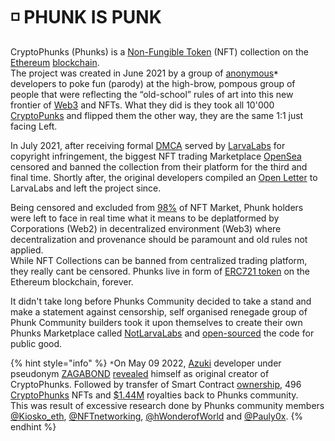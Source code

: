 # ◽ PHUNK IS PUNK

CryptoPhunks (Phunks) is a [Non-Fungible Token](https://en.wikipedia.org/wiki/Non-fungible\_token) (NFT) collection on the [Ethereum](https://en.wikipedia.org/wiki/Ethereum) [blockchain](https://en.wikipedia.org/wiki/Blockchain). \
The project was created in June 2021 by a group of [anonymous](https://twitter.com/CryptoPhunks)**`*`** developers to poke fun (parody) at the high-brow, pompous group of people that were reflecting the “old-school” rules of art into this new frontier of [Web3](https://en.wikipedia.org/wiki/Web3) and NFTs. What they did is they took all 10'000 [CryptoPunks](https://www.larvalabs.com/cryptopunks) and flipped them the other way, they are the same 1:1 just facing Left.

In July 2021, after receiving formal [DMCA](https://twitter.com/CryptoPhunks/status/1415001685986922499?s=20\&t=YRRn6i6uXhGV5Cgl\_pJeQA) served by [LarvaLabs](https://larvalabs.com/) for copyright infringement, the biggest NFT trading Marketplace [OpenSea](https://opensea.io/assets/0xf07468ead8cf26c752c676e43c814fee9c8cf402/8348) censored and banned the collection from their platform for the third and final time. Shortly after, the original developers compiled an [Open Letter](https://foundation.app/@cryptophunks/foundation/62017) to LarvaLabs and left the project since.&#x20;

Being censored and excluded from [98%](https://coinyuppie.com/why-is-opensea-an-absolute-monopolist-in-the-nft-trading-market/) of NFT Market, Phunk holders were left to face in real time what it means to be deplatformed by Corporations (Web2) in decentralized environment (Web3) where decentralization and provenance should be paramount and old rules not applied.\
While NFT Collections can be banned from centralized trading platform, they really cant be censored. Phunks live in form of [ERC721 token](https://ethereum.org/en/developers/docs/standards/tokens/erc-721/) on the Ethereum blockchain, forever.

It didn't take long before Phunks Community decided to take a stand and make a statement against censorship, self organised renegade group of Phunk Community builders took it upon themselves to create their own Phunks Marketplace called [NotLarvaLabs](../nll/notlarvalabs/notlarvalabs.md) and [open-sourced](../resources/open-sourced.md) the code for public good.

{% hint style="info" %}
`*`On May 09 2022, [Azuki](https://opensea.io/collection/azuki) developer under pseudonym [ZAGABOND](https://twitter.com/ZAGABOND/status/1523775812893249537?s=20\&t=PkhgQi3JTlR4CqL9VvgRpg) [revealed](https://mirror.xyz/0x1Cb8332607fba6A780DdE78584AD3BFD1eEB1E40/yG8rI1lpQGLPhZch0kjxYRjKTtA9rAL51zg-ZrURyAc) himself as original creator of CryptoPhunks. Followed by transfer of Smart Contract [ownership](https://twitter.com/NotLarvaLabs/status/1524603344207196161?s=20\&t=PkhgQi3JTlR4CqL9VvgRpg), 496 [CryptoPhunks](https://twitter.com/NotLarvaLabs/status/1525303741100003328?s=20\&t=PkhgQi3JTlR4CqL9VvgRpg) NFTs and [$1.44M](https://twitter.com/NotLarvaLabs/status/1525303746162479105?s=20\&t=PkhgQi3JTlR4CqL9VvgRpg) royalties back to Phunks community.\
This was result of excessive research done by Phunks community members [@Kiosko\_eth](https://twitter.com/Kiosko\_eth), [@NFTnetworking](https://twitter.com/NFTnetworking), [@hWonderofWorld](https://twitter.com/hWonderofWorld) and [@Pauly0x](https://twitter.com/Pauly0x).
{% endhint %}
